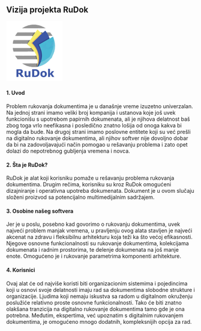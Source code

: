 ## Vizija projekta RuDok
<img src="images/paper%20logo%20png.png" width="150">

#### 1.	Uvod
Problem rukovanja dokumentima je u današnje vreme izuzetno univerzalan. Na jednoj strani imamo veliki broj kompanija i ustanova koje još uvek funkcionišu s upotrebom papirnih dokumenata, ali je njihova delatnost baš zbog toga vrlo neefikasna i posledično znatno lošija od onoga kakva bi mogla da bude. Na drugoj strani imamo poslovne entitete koji su već prešli na digitalno rukovanje dokumentima, ali njihov softver nije dovoljno dobar da bi na zadovoljavajući način pomogao u rešavanju problema i zato opet dolazi do nepotrebnog gubljenja vremena i novca.
#### 2.	Šta je RuDok?
RuDok je alat koji korisniku pomaže u rešavanju problema rukovanja dokumentima. Drugim rečima, korisniku su kroz RuDok omogućeni dizajniranje i operativna upotreba dokumenata. Dokument je u ovom slučaju složeni proizvod sa potencijalno multimedijalnim sadržajem.
#### 3.	Osobine našeg softvera
Jer je u poslu, posebno kad govorimo o rukovanju dokumentima, uvek najveći problem manjak vremena, u pravljenju ovog alata stavljen je najveći akcenat na zdravu i fleksibilnu arhitekturu koja teži ka što većoj efikasnosti. Njegove osnovne funkcionalnosti su rukovanje dokumentima, kolekcijama dokumenata i radnim prostorima, te delenje dokumenata na još manje enote. Omogućeno je i rukovanje parametrima komponenti arhitekture.
#### 4.	Korisnici
Ovaj alat će od najviše koristi biti organizacionim sistemima i pojedincima koji u osnovi svoje delatnosti imaju rad sa dokumentima slobodne strukture i organizacije. Ljudima koji nemaju iskustva sa radom u digitalnom okruženju poslužiće relativno proste osnovne funkcionalnosti. Tako će biti znatno olakšana tranzicija na digitalno rukovanje dokumentima tamo gde je ona potrebna. Međutim, ekspertima, već upoznatim s digitalnim rukovanjem dokumentima, je omogućeno mnogo dodatnih, kompleksnijih opcija za rad.

